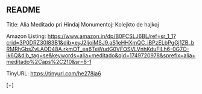 ## README

Title: Alia Meditado pri Hindaj Monumentoj: Kolejkto de hajkoj

Amazon Listing: https://www.amazon.in/dp/B0FCSLJ6BL/ref=sr_1_1?crid=3P0DRZ30I83B1&dib=eyJ2IjoiMSJ9.aS1eHHXmQC_iBPzELbPgGj1ZB_bRMRhGbsZvLAOD48A.rkmOT_ea6TeWudG0VFOSVLVnhKduFlLh6-0G7O-ik6Q&dib_tag=se&keywords=alia+meditado&qid=1749720978&sprefix=alia+meditado%2Caps%2C210&sr=8-1

TinyURL: https://tinyurl.com/he278ja6

[+]
